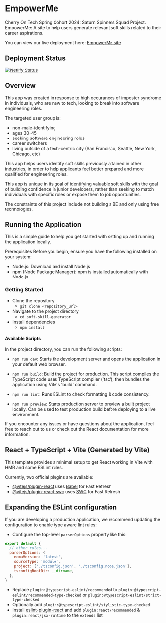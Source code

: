 # EmpowerMe
Cherry On Tech Spring Cohort 2024: Saturn Spinners Squad Project.
EmpowerMe: A site to help users generate relevant soft skills related to their career aspirations.

You can view our live deployment here: [EmpowerMe site](https://empowerme.netlify.app/)

## Deployment Status
[![Netlify Status](https://api.netlify.com/api/v1/badges/678a843c-0add-4fd7-8331-d188405ca866/deploy-status)](https://app.netlify.com/sites/softskill-generator/deploys)

## Overview
This app was created in response to high occurances of imposter syndrome in individuals, who are new to tech, looking to break into software engineering roles.

The targeted user group is:
- non-male-identifying
- ages 30-45
- seeking software engineering roles
- career switchers
- living outside of a tech-centric city (San Francisco, Seattle, New York, Chicago, etc)

This app helps users identify soft skills previously attained in other industries, in order to help applicants feel better prepared and more qualified for engineering roles.

This app is unique in its goal of identifying valuable soft skills with the goal of building confidence in junior developers, rather than seeking to match individuals with specific roles or expose them to job opportunities.

The constraints of this project include not building a BE and only using free technologies.


## Running the Application
This is a simple guide to help you get started with setting up and running the application locally.

Prerequisites
Before you begin, ensure you have the following installed on your system:

- Node.js: Download and install Node.js
- npm (Node Package Manager): npm is installed automatically with Node.js


### Getting Started
- Clone the repository
   - `git clone <repository_url>`
- Navigate to the project directory
   - `cd soft-skill-generator`
- Install dependencies
   - `npm install`


#### Available Scripts
In the project directory, you can run the following scripts:

- `npm run dev`: Starts the development server and opens the application in your default web browser.

- `npm run build`: Build the project for production. This script compiles the TypeScript code uses TypeScript compiler ('tsc'), then bundles the application using Vite's 'build' command.

- `npm run lint`: Runs ESLint to check formatting & code consistency.

- `npm run preview`: Starts production server to preview a built project locally. Can be used to test production build before deploying to a live environment.


If you encounter any issues or have questions about the application, feel free to reach out to us or check out the React documentation for more information.



## React + TypeScript + Vite (Generated by Vite)

This template provides a minimal setup to get React working in Vite with HMR and some ESLint rules.

Currently, two official plugins are available:

- [@vitejs/plugin-react](https://github.com/vitejs/vite-plugin-react/blob/main/packages/plugin-react/README.md) uses [Babel](https://babeljs.io/) for Fast Refresh
- [@vitejs/plugin-react-swc](https://github.com/vitejs/vite-plugin-react-swc) uses [SWC](https://swc.rs/) for Fast Refresh

## Expanding the ESLint configuration

If you are developing a production application, we recommend updating the configuration to enable type aware lint rules:

- Configure the top-level `parserOptions` property like this:

```js
export default {
  // other rules...
  parserOptions: {
    ecmaVersion: 'latest',
    sourceType: 'module',
    project: ['./tsconfig.json', './tsconfig.node.json'],
    tsconfigRootDir: __dirname,
  },
}
```

- Replace `plugin:@typescript-eslint/recommended` to `plugin:@typescript-eslint/recommended-type-checked` or `plugin:@typescript-eslint/strict-type-checked`
- Optionally add `plugin:@typescript-eslint/stylistic-type-checked`
- Install [eslint-plugin-react](https://github.com/jsx-eslint/eslint-plugin-react) and add `plugin:react/recommended` & `plugin:react/jsx-runtime` to the `extends` list
